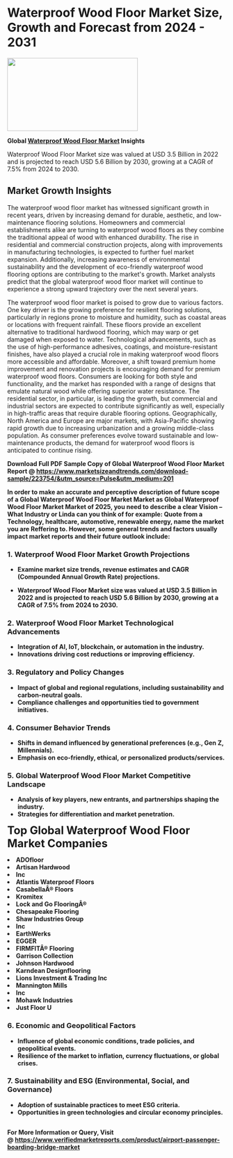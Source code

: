<H1>Waterproof Wood Floor Market Size, Growth and Forecast from 2024 - 2031</H1><img class="aligncenter size-medium wp-image-584254" src="https://thirdeyenews.in/wp-content/uploads/2024/09/Global-Market-Research-300x168.jpeg" alt="" width="300" height="168" /><p><strong>Global&nbsp;<a href="https://www.marketsizeandtrends.com/download-sample/223754/&amp;utm_source=Pulse&amp;utm_medium=201">Waterproof Wood Floor Market</a> Insights</strong></p><p>Waterproof Wood Floor Market size was valued at USD 3.5 Billion in 2022 and is projected to reach USD 5.6 Billion by 2030, growing at a CAGR of 7.5% from 2024 to 2030.</p><p><h2>Market Growth Insights</h2> <p>The waterproof wood floor market has witnessed significant growth in recent years, driven by increasing demand for durable, aesthetic, and low-maintenance flooring solutions. Homeowners and commercial establishments alike are turning to waterproof wood floors as they combine the traditional appeal of wood with enhanced durability. The rise in residential and commercial construction projects, along with improvements in manufacturing technologies, is expected to further fuel market expansion. Additionally, increasing awareness of environmental sustainability and the development of eco-friendly waterproof wood flooring options are contributing to the market's growth. Market analysts predict that the global waterproof wood floor market will continue to experience a strong upward trajectory over the next several years.</p> <p><strong></strong></p> <p>The waterproof wood floor market is poised to grow due to various factors. One key driver is the growing preference for resilient flooring solutions, particularly in regions prone to moisture and humidity, such as coastal areas or locations with frequent rainfall. These floors provide an excellent alternative to traditional hardwood flooring, which may warp or get damaged when exposed to water. Technological advancements, such as the use of high-performance adhesives, coatings, and moisture-resistant finishes, have also played a crucial role in making waterproof wood floors more accessible and affordable. Moreover, a shift toward premium home improvement and renovation projects is encouraging demand for premium waterproof wood floors. Consumers are looking for both style and functionality, and the market has responded with a range of designs that emulate natural wood while offering superior water resistance. The residential sector, in particular, is leading the growth, but commercial and industrial sectors are expected to contribute significantly as well, especially in high-traffic areas that require durable flooring options. Geographically, North America and Europe are major markets, with Asia-Pacific showing rapid growth due to increasing urbanization and a growing middle-class population. As consumer preferences evolve toward sustainable and low-maintenance products, the demand for waterproof wood floors is anticipated to continue rising. <p><strong></p><p><span class=""><strong>Download Full PDF Sample Copy of Global Waterproof Wood Floor Market Report</strong> @ <a href="https://www.marketsizeandtrends.com/download-sample/223754/&amp;utm_source=Pulse&amp;utm_medium=201" target="_blank">https://www.marketsizeandtrends.com/download-sample/223754/&amp;utm_source=Pulse&amp;utm_medium=201</a></span></p><p>In order to make an accurate and perceptive description of future scope of a Global&nbsp;Waterproof Wood Floor Market Market as Global&nbsp;Waterproof Wood Floor Market Market of 2025, you need to describe a clear Vision &ndash; What Industry or Linda can you think of for example: Quote from a Technology, healthcare, automotive, renewable energy, name the market you are Reffering to. However, some general trends and factors usually impact market reports and their future outlook include:</p><h3>1.&nbsp;<strong>Waterproof Wood Floor Market Growth Projections</strong></h3><ul><li>Examine market size trends, revenue estimates and CAGR (Compounded Annual Growth Rate) projections.</li><li><p>Waterproof Wood Floor Market size was valued at USD 3.5 Billion in 2022 and is projected to reach USD 5.6 Billion by 2030, growing at a CAGR of 7.5% from 2024 to 2030.</p></li></ul><h3>2.&nbsp;<strong>Waterproof Wood Floor Market Technological Advancements</strong></h3><ul><li>Integration of AI, IoT, blockchain, or automation in the industry.</li><li>Innovations driving cost reductions or improving efficiency.</li></ul><h3>3.&nbsp;<strong>Regulatory and Policy Changes</strong></h3><ul><li>Impact of global and regional regulations, including sustainability and carbon-neutral goals.</li><li>Compliance challenges and opportunities tied to government initiatives.</li></ul><h3>4.&nbsp;<strong>Consumer Behavior Trends</strong></h3><ul><li>Shifts in demand influenced by generational preferences (e.g., Gen Z, Millennials).</li><li>Emphasis on eco-friendly, ethical, or personalized products/services.</li></ul><h3>5.&nbsp;<strong>Global Waterproof Wood Floor Market Competitive Landscape</strong></h3><ul><li>Analysis of key players, new entrants, and partnerships shaping the industry.</li><li>Strategies for differentiation and market penetration.</li></ul><p data-pm-slice="1 1 []"><span style="color: inherit; font-family: inherit; font-size: 25px;">Top Global Waterproof Wood Floor Market Companies</span></p><div class="" data-test-id=""><p><li>ADOfloor</li><li> Artisan Hardwood</li><li> Inc</li><li> Atlantis Waterproof Floors</li><li> CasabellaÂ® Floors</li><li> Kromitex</li><li> Lock and Go FlooringÂ®</li><li> Chesapeake Flooring</li><li> Shaw Industries Group</li><li> Inc</li><li> EarthWerks</li><li> EGGER</li><li> FIRMFITÂ® Flooring</li><li> Garrison Collection</li><li> Johnson Hardwood</li><li> Karndean Designflooring</li><li> Lions Investment & Trading Inc</li><li> Mannington Mills</li><li> Inc</li><li> Mohawk Industries</li><li> Just Floor U</li></p></div><h3>6.&nbsp;<strong>Economic and Geopolitical Factors</strong></h3><ul><li>Influence of global economic conditions, trade policies, and geopolitical events.</li><li>Resilience of the market to inflation, currency fluctuations, or global crises.</li></ul><h3>7.&nbsp;<strong>Sustainability and ESG (Environmental, Social, and Governance)</strong></h3><ul><li>Adoption of sustainable practices to meet ESG criteria.</li><li>Opportunities in green technologies and circular economy principles.</li></ul><h2><strong style="font-size: 14px;">For More Information or Query, Visit @&nbsp;</strong><a style="background-color: #ffffff; font-size: 14px;" href="https://www.marketsizeandtrends.com/report/waterproof-wood-floor-market/" target="_blank">https://www.verifiedmarketreports.com/product/airport-passenger-boarding-bridge-market</a></h2>
